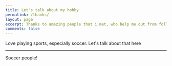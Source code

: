 ```yaml
---
title: Let's talk about my hobby
permalink: /thanks/
layout: page
excerpt: Thanks to amazing people that i met, who help me out from follishness, connecting me with another good person, giving some advice when i'm at a bad things, pulling me from ordinary to be great.
comments: false
---
```


Love playing sports, especially soccer. Let's talk about that here

<hr>

Soccer people!
